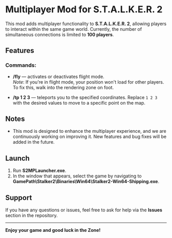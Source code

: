 # Multiplayer Mod for S.T.A.L.K.E.R. 2

This mod adds multiplayer functionality to **S.T.A.L.K.E.R. 2**, allowing players to interact within the same game world. Currently, the number of simultaneous connections is limited to **100 players**.

## Features

### Commands:

- **/fly** — activates or deactivates flight mode.  
  *Note*: If you're in flight mode, your position won't load for other players. To fix this, walk into the rendering zone on foot.

- **/tp 1 2 3** — teleports you to the specified coordinates. Replace `1 2 3` with the desired values to move to a specific point on the map.

## Notes

- This mod is designed to enhance the multiplayer experience, and we are continuously working on improving it. New features and bug fixes will be added in the future.

## Launch

1. Run **S2MPLauncher.exe**.
2. In the window that appears, select the game by navigating to **GamePath\Stalker2\Binaries\Win64\Stalker2-Win64-Shipping.exe**.

## Support

If you have any questions or issues, feel free to ask for help via the **Issues** section in the repository.

---

**Enjoy your game and good luck in the Zone!**
